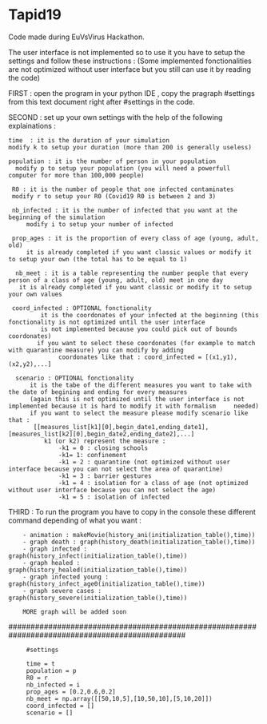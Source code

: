 # Tapid19

Code made during EuVsVirus Hackathon.

The user interface is not implemented so to use it you have to setup the settings and follow these instructions :
(Some implemented fonctionalities are not optimized without user interface but you still can use it by reading the code)

FIRST : open the program in your python IDE , copy the pragraph #settings from this text document right after #settings in the code.

SECOND : set up your own settings with the help of the following explainations :

    time  : it is the duration of your simulation
    modify k to setup your duration (more than 200 is generally useless)
         
    population : it is the number of person in your population
      modify p to setup your population (you will need a powerfull computer for more than 100,000 people)

     R0 : it is the number of people that one infected contaminates
     modify r to setup your R0 (Covid19 R0 is between 2 and 3)
      
     nb_infected : it is the number of infected that you want at the beginning of the simulation
         modify i to setup your number of infected

     prop_ages : it is the proportion of every class of age (young, adult, old)
         it is already completed if you want classic values or modify it to setup your own (the total has to be equal to 1)

      nb_meet : it is a table representing the number people that every person of a class of age (young, adult, old) meet in one day 
       it is already completed if you want classic or modify it to setup your own values

     coord_infected : OPTIONAL fonctionality
             it is the coordonates of your infected at the beginning (this fonctionality is not optimized until the user interface 
             is not implemented because you could pick out of bounds coordonates)
            if you want to select these coordonates (for example to match with quarantine measure) you can modify by adding 
                  coordonates like that : coord_infected = [(x1,y1),(x2,y2),...]

      scenario : OPTIONAL fonctionality
          it is the tabe of the different measures you want to take with the date of begining and ending for every measures 
          (again this is not optimized until the user interface is not implemented because it is hard to modify it with formalism     needed)
          if you want to select the measure please modify scenario like that :
           [[measures_list[k1][0],begin_date1,ending_date1],[measures_list[k2][0],begin_date2,ending_date2],...]
              k1 (or k2) represent the measure : 
                  -k1 = 0 : closing schools
                  -k1= 1: confinement
                  -k1 = 2 : quarantine (not optimized without user interface because you can not select the area of quarantine)
                  -k1 = 3 : barrier gestures
                  -k1 = 4 : isolation for a class of age (not optimized without user interface because you can not select the age)
                  -k1 = 5 : isolation of infected

THIRD : To run the program you have to copy in the console these different command depending of what you want :
         
        - animation : makeMovie(history_ani(initialization_table(),time))
        - graph death : graph(history_death(initialization_table(),time))
        - graph infected : graph(history_infect(initialization_table(),time))
        - graph healed : graph(history_healed(initialization_table(),time))
        - graph infected young : graph(history_infect_age0(initialization_table(),time))
        - graph severe cases : graph(history_severe(initialization_table(),time))
        
        MORE graph will be added soon


################################################################################################


         #settings

         time = t
         population = p
         R0 = r
         nb_infected = i
         prop_ages = [0.2,0.6,0.2]
         nb_meet = np.array([[50,10,5],[10,50,10],[5,10,20]])
         coord_infected = []
         scenario = []
